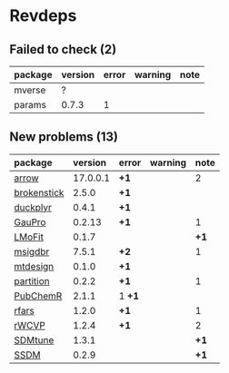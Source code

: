 # Revdeps

## Failed to check (2)

|package |version |error |warning |note |
|:-------|:-------|:-----|:-------|:----|
|mverse  |?       |      |        |     |
|params  |0.7.3   |1     |        |     |

## New problems (13)

|package     |version  |error    |warning |note   |
|:-----------|:--------|:--------|:-------|:------|
|[arrow](problems.md#arrow)|17.0.0.1 |__+1__   |        |2      |
|[brokenstick](problems.md#brokenstick)|2.5.0    |__+1__   |        |       |
|[duckplyr](problems.md#duckplyr)|0.4.1    |__+1__   |        |       |
|[GauPro](problems.md#gaupro)|0.2.13   |__+1__   |        |1      |
|[LMoFit](problems.md#lmofit)|0.1.7    |         |        |__+1__ |
|[msigdbr](problems.md#msigdbr)|7.5.1    |__+2__   |        |1      |
|[mtdesign](problems.md#mtdesign)|0.1.0    |__+1__   |        |       |
|[partition](problems.md#partition)|0.2.2    |__+1__   |        |1      |
|[PubChemR](problems.md#pubchemr)|2.1.1    |1 __+1__ |        |       |
|[rfars](problems.md#rfars)|1.2.0    |__+1__   |        |1      |
|[rWCVP](problems.md#rwcvp)|1.2.4    |__+1__   |        |2      |
|[SDMtune](problems.md#sdmtune)|1.3.1    |         |        |__+1__ |
|[SSDM](problems.md#ssdm)|0.2.9    |         |        |__+1__ |

